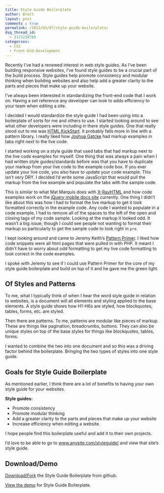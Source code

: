 ```yaml
---
title: Style Guide Boilerplate
author: Brett
layout: post
comments : true
permalink: /2013/03/07/style-guide-boilerplate/
dsq_thread_id:
  - 1123210769
categories:
  - CSS
  - Front-End-Development
---
```

Recently I&#8217;ve had a renewed interest in web style guides. As I&#8217;ve been building responsive websites, I&#8217;ve found style guides to be a crucial part of the build process. Style guides help promote consistency and modular thinking when building websites and also help add a greater clarity to the parts and pieces that make up your website.

I&#8217;ve always been interested in standardizing the front-end code that I work on. Having a set reference any developer can look to adds efficiency to your team when editing a site.

I decided I would standardize the style guide I had been using into a boilerplate of sorts for me and others to use. I started looking around to see what other developers were including in there style guides. One that really stood out to me was [HTML KickStart][1]. It probably falls more in line with a pattern library. I really liked how [Joshua Gatcke][2] had markup examples in tabs right next to the live code.

I started working on a style guide that used tabs that had markup next to the live code examples for myself. One thing that was always a pain when I had written style guides/standards before was that you have to duplicate your markup from your live code to the example code box. If you ever update your live code, you also have to update your code example. This isn&#8217;t very DRY. I decided I&#8217;d write some JavaScript that would pull the markup from the live example and populate the tabs with the sample code.

This is similar to what Mat Marquis does with [X-RayHTML][3] and how code examples work on the [jQuery mobile docs site][4] currently. One thing I didn&#8217;t like about this was how I had to format the live markup to get it look formatted correctly in the example code. Any code I wanted to populate in a code example, I had to remove all of the spaces to the left of the open and closing tags of my code sample. Looking at the markup it looked odd. It wasn&#8217;t a big issue, though I could see people not wanting to format their markup so particularly to get the sample code to look right in `pre`.

I kept looking around and came to Jeremy Keith&#8217;s [Pattern Primer][5]. I liked how code snippets were all html pages that were pulled in with PHP. It meant I didn&#8217;t have to worry about odd formatting to get my live code formatting to look correct in the code examples.

I spoke with Jeremy to see if I could use Pattern Primer for the core of my style guide boilerplate and build on top of it and he gave me the green light.

## Of Styles and Patterns

To me, what I typically think of when I hear the word style guide in relation to websites, is a document will all elements and styling applied to the base elements. A style guide shows how H1-H6s are styled, how blockquotes, tables, forms, etc. are styled.

Then there are patterns. To me, patterns are modular like pieces of markup. These are things like pagination, breadcrumbs, buttons. They can also be unique styles on top of the base styles for things like blockquotes, tables, forms.

I wanted to combine the two into one document and so this was a driving factor behind the boilerplate. Bringing the two types of styles into one style guide.

## Goals for Style Guide Boilerplate

As mentioned earlier, I think there are a lot of benefits to having your own style guide for your websites.

**Style guides:**

*   Promote consistency
*   Promote modular thinking
*   Add a greater clarity to the parts and pieces that make up your website
*   Increase efficiency when editing a website.

I hope people find this boilerplate useful and add it to their own projects.

I&#8217;d love to be able to go to www.anysite.com/styleguide/ and view that site&#8217;s style guide.

## Download/Demo

[Download/Fork][6] the Style Guide Boilerplate from github.

[View the demo][7] for Style Guide Boilerplate.

 [1]: http://www.99lime.com/elements/
 [2]: https://twitter.com/htmlkickstart
 [3]: https://github.com/filamentgroup/X-rayHTML
 [4]: http://view.jquerymobile.com/master/demos/
 [5]: https://github.com/adactio/Pattern-Primer
 [6]: https://github.com/bjankord/Style-Guide-Boilerplate
 [7]: http://brettjankord.com/projects/style-guide-boilerplate/
